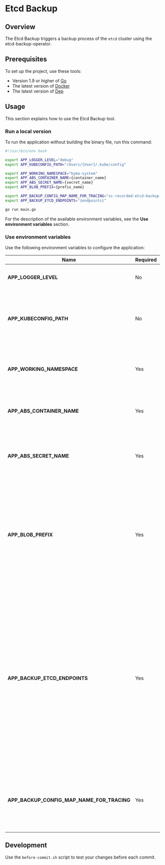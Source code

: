 # Etcd Backup

## Overview

The Etcd Backup triggers a backup process of the `etcd` cluster using the etcd-backup-operator.

## Prerequisites

To set up the project, use these tools:
* Version 1.9 or higher of [Go](https://golang.org/dl/)
* The latest version of [Docker](https://www.docker.com/)
* The latest version of [Dep](https://github.com/golang/dep)

## Usage

This section explains how to use the Etcd Backup tool.

### Run a local version
To run the application without building the binary file, run this command:

```bash
#!/usr/bin/env bash

export APP_LOGGER_LEVEL="debug"
export APP_KUBECONFIG_PATH="/Users/{User}/.kube/config"

export APP_WORKING_NAMESPACE="kyma-system"
export APP_ABS_CONTAINER_NAME={container_name}
export APP_ABS_SECRET_NAME={secret_name}
export APP_BLOB_PREFIX={prefix_name}

export APP_BACKUP_CONFIG_MAP_NAME_FOR_TRACING="sc-recorded-etcd-backup-data"
export APP_BACKUP_ETCD_ENDPOINTS="{endpoints}"

go run main.go
```

For the description of the available environment variables, see the **Use environment variables** section.

### Use environment variables
Use the following environment variables to configure the application:

| Name | Required | Default | Description |
|-----|---------|--------|------------|
| **APP_LOGGER_LEVEL** | No | `info` | Show detailed logs in the application. |
| **APP_KUBECONFIG_PATH** | No |  | The path to the `kubeconfig` file that you need to run an application outside of the cluster. |
| **APP_WORKING_NAMESPACE** | Yes |  | The Namespace where the Etcd Backup application is executed. |
| **APP_ABS_CONTAINER_NAME** | Yes |  | The Azure Blob Storage container to store the backup. |
| **APP_ABS_SECRET_NAME** | Yes |  | The name of the Secret object that stores the Azure storage credential. |
| **APP_BLOB_PREFIX** | Yes |  | The name of the blob prefix to use to save the backup. Basically, it should be the name of the application for which the system performs the backup e.g. **service-catalog** |
| **APP_BACKUP_ETCD_ENDPOINTS** | Yes |  | The endpoints of the `etcd` cluster. When there are multiple endpoints, the backup operator retrieves the backup from the endpoint that has the most up-to-date state. The given endpoints must belong to the same etcd cluster. Multiple endpoints should be separated by comma. |
| **APP_BACKUP_CONFIG_MAP_NAME_FOR_TRACING** | Yes |  | The name of the ConfigMap where the path to the last successful ABS backup is saved. |


## Development

Use the `before-commit.sh` script to test your changes before each commit.
